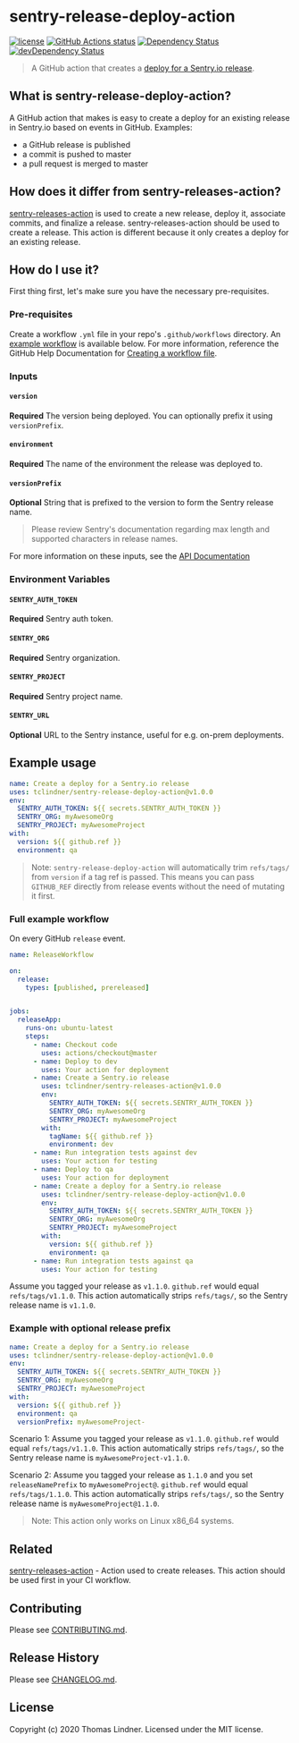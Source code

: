 # sentry-release-deploy-action

[![license](https://img.shields.io/github/license/tclindner/sentry-release-deploy-action.svg?maxAge=2592000&style=flat-square)](https://github.com/tclindner/sentry-release-deploy-action/blob/master/LICENSE)
<a href="https://github.com/tclindner/sentry-release-deploy-action"><img alt="GitHub Actions status" src="https://github.com/tclindner/sentry-release-deploy-action/workflows/ci/badge.svg"></a>
[![Dependency Status](https://david-dm.org/tclindner/sentry-release-deploy-action.svg?style=flat-square)](https://david-dm.org/tclindner/sentry-release-deploy-action)
[![devDependency Status](https://david-dm.org/tclindner/sentry-release-deploy-action/dev-status.svg?style=flat-square)](https://david-dm.org/tclindner/sentry-release-deploy-action#info=devDependencies)

> A GitHub action that creates a [deploy for a Sentry.io release](https://docs.sentry.io/api/releases/post-release-deploys/).

## What is sentry-release-deploy-action?

A GitHub action that makes is easy to create a deploy for an existing release in Sentry.io based on events in GitHub. Examples:

* a GitHub release is published
* a commit is pushed to master
* a pull request is merged to master

## How does it differ from sentry-releases-action?

[sentry-releases-action](https://github.com/tclindner/sentry-releases-action) is used to create a new release, deploy it, associate commits, and finalize a release. sentry-releases-action should be used to create a release. This action is different because it only creates a deploy for an existing release.

## How do I use it?

First thing first, let's make sure you have the necessary pre-requisites.

### Pre-requisites
Create a workflow `.yml` file in your repo's `.github/workflows` directory. An [example workflow](#example-workflow---create-a-release) is available below. For more information, reference the GitHub Help Documentation for [Creating a workflow file](https://help.github.com/en/articles/configuring-a-workflow#creating-a-workflow-file).

### Inputs

#### `version`

**Required** The version being deployed. You can optionally prefix it using `versionPrefix`.

#### `environment`

**Required** The name of the environment the release was deployed to.

#### `versionPrefix`

**Optional** String that is prefixed to the version to form the Sentry release name.

> Please review Sentry's documentation regarding max length and supported characters in release names.

For more information on these inputs, see the [API Documentation](https://developer.github.com/v3/repos/releases/#input)

### Environment Variables

#### `SENTRY_AUTH_TOKEN`

**Required** Sentry auth token.

#### `SENTRY_ORG`

**Required** Sentry organization.

#### `SENTRY_PROJECT`

**Required** Sentry project name.

#### `SENTRY_URL`

**Optional** URL to the Sentry instance, useful for e.g. on-prem deployments.

## Example usage

```yml
name: Create a deploy for a Sentry.io release
uses: tclindner/sentry-release-deploy-action@v1.0.0
env:
  SENTRY_AUTH_TOKEN: ${{ secrets.SENTRY_AUTH_TOKEN }}
  SENTRY_ORG: myAwesomeOrg
  SENTRY_PROJECT: myAwesomeProject
with:
  version: ${{ github.ref }}
  environment: qa
```

> Note: `sentry-release-deploy-action` will automatically trim `refs/tags/` from `version` if a tag ref is passed. This means you can pass `GITHUB_REF` directly from release events without the need of mutating it first.

### Full example workflow

On every GitHub `release` event.

```yaml
name: ReleaseWorkflow

on:
  release:
    types: [published, prereleased]


jobs:
  releaseApp:
    runs-on: ubuntu-latest
    steps:
      - name: Checkout code
        uses: actions/checkout@master
      - name: Deploy to dev
        uses: Your action for deployment
      - name: Create a Sentry.io release
        uses: tclindner/sentry-releases-action@v1.0.0
        env:
          SENTRY_AUTH_TOKEN: ${{ secrets.SENTRY_AUTH_TOKEN }}
          SENTRY_ORG: myAwesomeOrg
          SENTRY_PROJECT: myAwesomeProject
        with:
          tagName: ${{ github.ref }}
          environment: dev
      - name: Run integration tests against dev
        uses: Your action for testing
      - name: Deploy to qa
        uses: Your action for deployment
      - name: Create a deploy for a Sentry.io release
        uses: tclindner/sentry-release-deploy-action@v1.0.0
        env:
          SENTRY_AUTH_TOKEN: ${{ secrets.SENTRY_AUTH_TOKEN }}
          SENTRY_ORG: myAwesomeOrg
          SENTRY_PROJECT: myAwesomeProject
        with:
          version: ${{ github.ref }}
          environment: qa
      - name: Run integration tests against qa
        uses: Your action for testing
```

Assume you tagged your release as `v1.1.0`. `github.ref` would equal `refs/tags/v1.1.0`. This action automatically strips `refs/tags/`, so the Sentry release name is `v1.1.0`.

### Example with optional release prefix

```yaml
name: Create a deploy for a Sentry.io release
uses: tclindner/sentry-release-deploy-action@v1.0.0
env:
  SENTRY_AUTH_TOKEN: ${{ secrets.SENTRY_AUTH_TOKEN }}
  SENTRY_ORG: myAwesomeOrg
  SENTRY_PROJECT: myAwesomeProject
with:
  version: ${{ github.ref }}
  environment: qa
  versionPrefix: myAwesomeProject-
```

Scenario 1: Assume you tagged your release as `v1.1.0`. `github.ref` would equal `refs/tags/v1.1.0`. This action automatically strips `refs/tags/`, so the Sentry release name is `myAwesomeProject-v1.1.0`.

Scenario 2: Assume you tagged your release as `1.1.0` and you set `releaseNamePrefix` to `myAwesomeProject@`. `github.ref` would equal `refs/tags/1.1.0`. This action automatically strips `refs/tags/`, so the Sentry release name is `myAwesomeProject@1.1.0`.

> Note: This action only works on Linux x86_64 systems.

## Related

[sentry-releases-action](https://github.com/tclindner/sentry-releases-action) - Action used to create releases. This action should be used first in your CI workflow.

## Contributing

Please see [CONTRIBUTING.md](CONTRIBUTING.md).

## Release History

Please see [CHANGELOG.md](CHANGELOG.md).

## License

Copyright (c) 2020 Thomas Lindner. Licensed under the MIT license.
